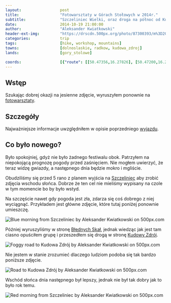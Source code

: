 ```yaml
---
layout:                 post
title:                  "Fotowarsztaty w Górach Stołowych w 2014r."
subtitle:               "Szczeliniec Wielki, oraz droga na północ od Kudowy Zdrój"
date:                   2014-10-19 21:00:00
author:                 "Aleksander Kwiatkowski"
header-ext-img:         "https://drscdn.500px.org/photo/87300393/m%3D2048/9293889b89d2e64faed85e0fbf303dbd"
categories:             trip
tags:                   [hike, workshop, mountains]
towns:                  [dolnoslaskie, radkow, kudowa_zdroj]
lands:                  [gory_stolowe]

coords:                 [{"route": [[50.47356,16.27826], [50.47200,16.27037], [50.47424,16.26346], [50.47206,16.27037], [50.46545,16.27075], [50.46108,16.26187], [50.46375,16.25560], [50.45430,16.25127]], "type": "hike"}]
---
```


[fotowarsztaty]:                http://fotowarsztaty.com/tematy/item/4-sudeckie-fotowarsztaty-na-koncu-swiata

[wiki-gory-stolowe]:            https://pl.wikipedia.org/wiki/G%C3%B3ry_Sto%C5%82owe
[wiki-szczeliniec]:             https://pl.wikipedia.org/wiki/Szczeliniec_Wielki
[wiki-bledne-skaly]:            https://pl.wikipedia.org/wiki/B%C5%82%C4%99dne_Ska%C5%82y
[wiki-kudowa]:                  https://pl.wikipedia.org/wiki/Kudowa-Zdr%C3%B3j

Wstęp
-----

Szukając dobrej okazji na jesienne zdjęcie, wyruszyłem ponownie na [fotowarsztaty][fotowarsztaty].

Szczegóły
---------

Najważniejsze informacje uwzględniłem w opisie poprzedniego [wyjazdu](/trip/2013/10/19/fotowarsztaty-w-gorach-stolowych/).

Co było nowego?
---------------

Było spokojniej, gdyż nie było żadnego festiwalu obok. Patrzyłem na niepokojącą
prognozę pogody przed zaśnięciem. Nie mogłem uwierzyć, że teraz widzę gwiazdy, a
następnego dnia będzie mokro i mgliście.

Obudziliśmy się przed 5 rano z planem wyjścia na [Szczeliniec][wiki-szczeliniec]
aby zrobić zdjęcia wschodu słońca. Dobrze że ten cel nie mieliśmy wypisany na czole
w tym momencie bo by było wstyd.

Na szczęście nawet gdy pogoda jest zła, zdarza się coś dobrego z niej wyciągnąć. Przykładem jest
główne zdjęcie, które tutaj poniżej ponownie umieszczę.

<div class='pixels-photo'>
  <p>
    <img src='https://drscdn.500px.org/photo/87300393/m%3D900/37ec453fe2dd9e7df53b332af37574a9' alt='Blue morning from Szczeliniec by Aleksander Kwiatkowski on 500px.com'>
  </p>
  <a href='https://500px.com/photo/87300393/blue-morning-from-szczeliniec-by-aleksander-kwiatkowski' alt='Blue morning from Szczeliniec by Aleksander Kwiatkowski on 500px.com'></a>
</div>
<script type='text/javascript' src='https://500px.com/embed.js'></script>

Później wyruszyliśmy w stronę [Błędnych Skał][wiki-bledne-skaly], jednak wiedząc
jak jest tam ciasno opuściłem grupę i przeszedłem się drogą w stronę
[Kudowy Zdrój][wiki-kudowa].

<div class='pixels-photo'>
  <p>
    <img src='https://drscdn.500px.org/photo/92762559/m%3D900/317ef3d339362f428c241d280ae44c20' alt='Foggy road to Kudowa Zdrój by Aleksander Kwiatkowski on 500px.com'>
  </p>
  <a href='https://500px.com/photo/92762559/foggy-road-to-kudowa-zdr%C3%B3j-by-aleksander-kwiatkowski' alt='Foggy road to Kudowa Zdrój by Aleksander Kwiatkowski on 500px.com'></a>
</div>
<script type='text/javascript' src='https://500px.com/embed.js'></script>

Nie jestem w stanie zrozumieć dlaczego ludziom podoba się tak bardzo poniższe zdjęcie.

<div class='pixels-photo'>
  <p>
    <img src='https://drscdn.500px.org/photo/89280683/m%3D900/469c53ce91e052a648a3f888f6e9c205' alt='Road to Kudowa Zdrój by Aleksander Kwiatkowski on 500px.com'>
  </p>
  <a href='https://500px.com/photo/89280683/road-to-kudowa-zdr%C3%B3j-by-aleksander-kwiatkowski' alt='Road to Kudowa Zdrój by Aleksander Kwiatkowski on 500px.com'></a>
</div>
<script type='text/javascript' src='https://500px.com/embed.js'></script>

Wschód słońca dnia następnego był lepszy, jednak nie był tak dobry jak to było
rok temu.

<div class='pixels-photo'>
  <p>
    <img src='https://drscdn.500px.org/photo/87110351/m%3D900/5a548a12e32cb44c79e16c22458805b1' alt='Red morning from Szczeliniec by Aleksander Kwiatkowski on 500px.com'>
  </p>
  <a href='https://500px.com/photo/87110351/red-morning-from-szczeliniec-by-aleksander-kwiatkowski' alt='Red morning from Szczeliniec by Aleksander Kwiatkowski on 500px.com'></a>
</div>
<script type='text/javascript' src='https://500px.com/embed.js'></script>
